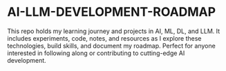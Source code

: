 # AI-LLM-DEVELOPMENT-ROADMAP
This repo holds my learning journey and projects in AI, ML, DL, and LLM. It includes experiments, code, notes, and resources as I explore these technologies, build skills, and document my roadmap. Perfect for anyone interested in following along or contributing to cutting-edge AI development.
